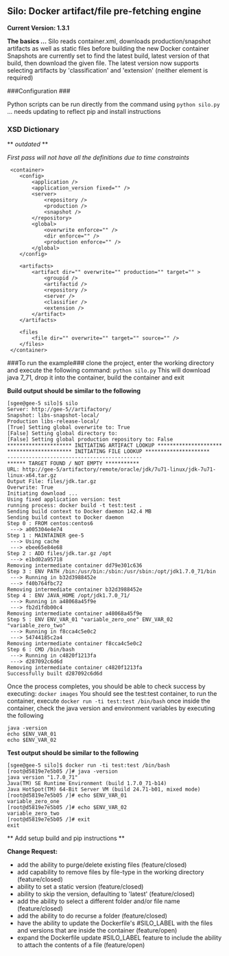 ## Silo: Docker artifact/file pre-fetching engine

**Current Version: 1.3.1**

**The basics ...**
Silo reads container.xml, downloads production/snapshot artifacts as well as static files before building the new Docker container
Snapshots are currently set to find the latest build, latest version of that build, then download the given file.
The latest version now supports selecting artifacts by 'classification' and 'extension' (neither element is required)

###Configuration ###

Python scripts can be run directly from the command using `python silo.py` ... needs updating to reflect pip and install instructions

### XSD Dictionary ###

** *outdated* **

*First pass will not have all the definitions due to time constraints*

```
 <container>
    <config>
        <application />
        <application_version fixed="" />
        <server>
            <repository />
            <production />
            <snapshot />
        </repository>
        <global>
            <overwrite enforce="" />
            <dir enforce="" />
            <production enforce="" />
        </global>
    </config>

    <artifacts>
        <artifact dir="" overwrite="" production="" target="" >
            <groupid />
            <artifactid />
            <repository />
            <server />
            <classifier />
            <extension />
        </artifact>
    </artifacts>

    <files
        <file dir="" overwrite="" target="" source="" />
    </files>
 </container>
```

###To run the example###
clone the project, enter the working directory and execute the following command:
`python silo.py`
This will download java 7_71, drop it into the container, build the container and exit

**Build output should be similar to the following**

```
[sgee@gee-5 silo]$ silo
Server: http://gee-5//artifactory/
Snapshot: libs-snapshot-local/
Production libs-release-local/
[True] Setting global overwrite to: True
[False] Setting global directory to:
[False] Setting global production repository to: False
********************* INITIATING ARTIFACT LOOKUP *********************
********************* INITIATING FILE LOOKUP *********************
--------------------------------------------
****** TARGET FOUND / NOT EMPTY ***********
URL: http://gee-5/artifactory/remote/oracle/jdk/7u71-linux/jdk-7u71-linux-x64.tar.gz
Output File: files/jdk.tar.gz
Overwrite: True
Initiating download ...
Using fixed application version: test
running process: docker build -t test:test .
Sending build context to Docker daemon 142.4 MB
Sending build context to Docker daemon
Step 0 : FROM centos:centos6
 ---> a005304e4e74
Step 1 : MAINTAINER gee-5
 ---> Using cache
 ---> ebee65e84e68
Step 2 : ADD files/jdk.tar.gz /opt
 ---> e1bd02a95718
Removing intermediate container dd79e301c636
Step 3 : ENV PATH /bin:/usr/bin:/sbin:/usr/sbin:/opt/jdk1.7.0_71/bin
 ---> Running in b32d3988452e
 ---> f40b764fbc72
Removing intermediate container b32d3988452e
Step 4 : ENV JAVA_HOME /opt/jdk1.7.0_71/
 ---> Running in a48068a45f9e
 ---> fb2d1fdb00c4
Removing intermediate container a48068a45f9e
Step 5 : ENV ENV_VAR_01 "variable_zero_one" ENV_VAR_02 "variable_zero_two"
 ---> Running in f8cca4c5e0c2
 ---> 54744185c2a4
Removing intermediate container f8cca4c5e0c2
Step 6 : CMD /bin/bash
 ---> Running in c4820f1213fa
 ---> d287092c6d6d
Removing intermediate container c4820f1213fa
Successfully built d287092c6d6d
```

Once the process completes, you should be able to check success by executing: `docker images`
You should see the test:test container, to run the container, execute `docker run -ti test:test /bin/bash`
once inside the container, check the java version and environment variables by executing the following

```
java -version
echo $ENV_VAR_01
echo $ENV_VAR_02
```

**Test output should be similar to the following**

```
[sgee@gee-5 silo]$ docker run -ti test:test /bin/bash
[root@d5819e7e5b05 /]# java -version
java version "1.7.0_71"
Java(TM) SE Runtime Environment (build 1.7.0_71-b14)
Java HotSpot(TM) 64-Bit Server VM (build 24.71-b01, mixed mode)
[root@d5819e7e5b05 /]# echo $ENV_VAR_01
variable_zero_one
[root@d5819e7e5b05 /]# echo $ENV_VAR_02
variable_zero_two
[root@d5819e7e5b05 /]# exit
exit
```

** Add setup build and pip instructions **

**Change Request:**
 
  * add the ability to purge/delete existing files (feature/closed)
  * add capability to remove files by file-type in the working directory (feature/closed)
  * ability to set a static version (feature/closed)
  * ability to skip the version, defaulting to 'latest' (feature/closed)
  * add the ability to select a different folder and/or file name (feature/closed)
  * add the ability to do recurse a folder (feature/closed)
  * have the ability to update the Dockerfile's #SILO_LABEL with the files and versions that are inside the container  (feature/open)
  * expand the Dockerfile update #SILO_LABEL feature to include the ability to attach the contents of a file  (feature/open)
  
